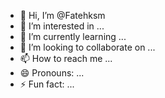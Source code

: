 - 👋 Hi, I’m @Fatehksm
- 👀 I’m interested in ...
- 🌱 I’m currently learning ...
- 💞️ I’m looking to collaborate on ...
- 📫 How to reach me ...
- 😄 Pronouns: ...
- ⚡ Fun fact: ...

<!---
Fatehksm/Fatehksm is a ✨ special ✨ repository because its `README.md` (this file) appears on your GitHub profile.
You can click the Preview link to take a look at your changes.
--->
